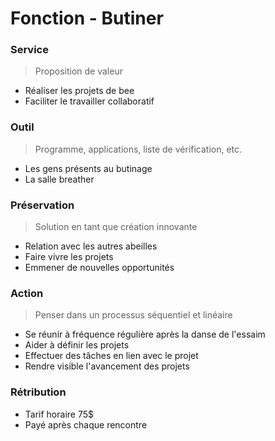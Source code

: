 # Fonction - Butiner
### Service
> Proposition de valeur
- Réaliser les projets de bee
- Faciliter le travailler collaboratif
### Outil
> Programme, applications, liste de vérification, etc.
- Les gens présents au butinage
- La salle breather
### Préservation
> Solution en tant que création innovante
- Relation avec les autres abeilles
- Faire vivre les projets
- Emmener de nouvelles opportunités
### Action
> Penser dans un processus séquentiel et linéaire
- Se réunir à fréquence régulière après la danse de l'essaim
- Aider à définir les projets
- Effectuer des tâches en lien avec le projet
- Rendre visible l'avancement des projets
### Rétribution
- Tarif horaire 75$
- Payé après chaque rencontre
